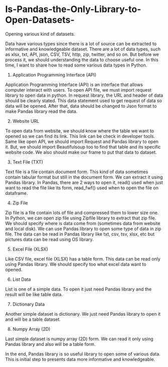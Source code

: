# Is-Pandas-the-Only-Library-to-Open-Datasets-
Opening various kind of datasets. 

Data have various types since there is a lot of source can be extracted to informative and knowledgeable dataset. There are a lot of data types, such as xlsx, txt, API, json, CSV, TSV, http, zip, twitter, and so on. But before we process it, we should understanding the data to choose useful one. In this time, I want to share how to read some various data types in Python.

1. Application Programming Interface (API)

Application Programming Interface (API) is an interface that allows computer interact with users. To open API file, we must import request library to open data in python. In request library, the URL and header of data should be clearly stated. This data statement used to get request of data so data will be opened. After that, data should be changed to Json format to make Pandas library read the data.

2.  Website URL

To open data from website, we should know where the table we want to opened so we can find its link. This link can be check in developer tools. Same like open API, we should import Request and Pandas library to open it. But, we should import Beautifulsoup too to find that table and its specific website code. We also should make our frame to put that data to dataset.

3. Text File (TXT)

Text file is a file contain document form. This kind of data sometimes contain tabular format but still in the document form. We can extract it using Pandas library. In Pandas, there are 2 ways to open it, read() used when just want to read the file like its form, read_fwf() used when to open the file on dataframe.

4. Zip File

Zip file is a file contain lots of file and compressed them to lower size one. In Python, we can open zip file using Zipfile library to extract that zip file. We should specify where is data come from (sometimes data from website and local disk). We can use Pandas library to open some type of data in zip file. The data can be read in Pandas library like txt, csv, tsv, xlsx, etc but pictures data can be read using OS library.

5. Excel File (XLSX)

Like CSV file, excel file (XLSX) has a table form. This data can be read only using Pandas library. We should specify too what excel data want to opened.

6. List Data

List is one of a simple data. To open it just need Pandas library and the result will be like table data.

7. Dictionary Data

Another simple dataset is dictionary. We just need Pandas library to open it and will be a table dataset.

8. Numpy Array (2D)

Last simple dataset is numpy array (2D) form. We can read it only using Pandas library and also will be a table form.


In the end, Pandas library is so useful library to open some of various data. This is initial step to presents data more informative and knowledgeable.
